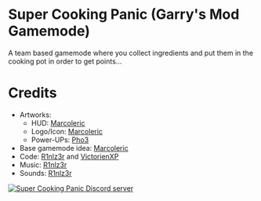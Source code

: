 # Super Cooking Panic (Garry's Mod Gamemode)

A team based gamemode where you collect ingredients and put them in the cooking pot in order to get points...

# Credits
* Artworks:
	* HUD: [Marcoleric](https://github.com/Marcoleric)
	* Logo/Icon: [Marcoleric](https://github.com/Marcoleric)
	* Power-UPs: [Pho3](https://github.com/TheRainbowPhoenix)
* Base gamemode idea: [Marcoleric](https://github.com/Marcoleric)
* Code: [R1nlz3r](https://github.com/R1nlz3r) and [VictorienXP](https://github.com/VictorienXP)
* Music: [R1nlz3r](https://github.com/R1nlz3r)
* Sounds: [R1nlz3r](https://github.com/R1nlz3r)

[![Super Cooking Panic Discord server](https://discordapp.com/api/guilds/140113271809245184/widget.png?style=banner3)](https://discord.com/invite/YX6uqz)

